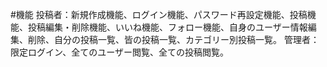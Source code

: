 #機能
投稿者：新規作成機能、ログイン機能、パスワード再設定機能、投稿機能、投稿編集・削除機能、いいね機能、フォロー機能、自身のユーザー情報編集、削除、自分の投稿一覧、皆の投稿一覧、カテゴリー別投稿一覧。
管理者：限定ログイン、全てのユーザー閲覧、全ての投稿閲覧。
